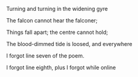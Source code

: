 Turning and turning in the widening gyre

The falcon cannot hear the falconer;

Things fall apart; the centre cannot hold;

The blood-dimmed tide is loosed, and everywhere

I forgot line seven of the poem.

I forgot line eighth, plus I forgot while online
